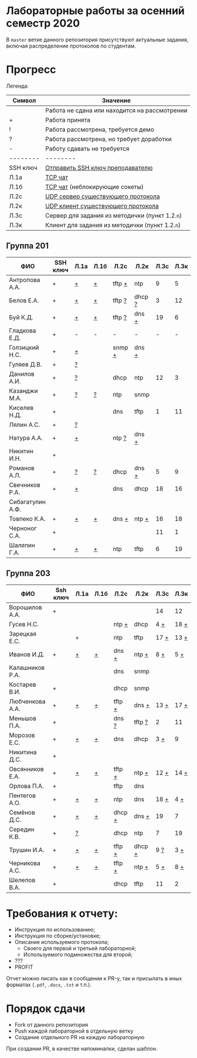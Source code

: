 # Лабораторные работы за осенний семестр 2020

В `master` ветке данного репозитория присутствуют актуальные задания, включая 
распределение протоколов по студентам.

# Прогресс

Легенда:

| Символ   | Значение                                                                                   |
| --       | --                                                                                         |
|          | Работа не сдана или находится на рассмотрении                                              |
| +        | Работа принята                                                                             |
| !        | Работа рассмотрена, требуется демо                                                         |
| ?        | Работа рассмотрена, но требует доработки                                                   |
| -        | Работу сдавать не требуется                                                                |
| -------- | --------                                                                                   |
| SSH ключ | [Отправить SSH ключ преподавателю](https://insysnw.github.io/labs/900-ssh-keygen/)         |
| Л.1a     | [TCP чат](https://insysnw.github.io/labs/01-tcp-chat/)                                     |
| Л.1б     | [TCP чат](https://insysnw.github.io/labs/01-tcp-chat/) (неблокирующие сокеты)              |
| Л.2c     | [UDP сервер существующего протокола](https://insysnw.github.io/labs/02-udp-real-protocol/) |
| Л.2к     | [UDP клиент существующего протокола](https://insysnw.github.io/labs/02-udp-real-protocol/) |
| Л.3с     | Сервер для задания из методички (пункт 1.2.`n`)                                            |
| Л.3к     | Клиент для задания из методички (пункт 1.2.`n`)                                            |

## Группа 201

| ФИО              | SSH ключ | Л.1a               | Л.1б               | Л.2c                    | Л.2к                    | Л.3с | Л.3к |
| --               | --       | --                 | --                 | --                      | --                      | --   | --   |
| Антропова А.А.   | +        | [+](../../pull/21) | [+](../../pull/64) | tftp [+](../../pull/69) | ntp                     | 9    | 5    |
| Белов Е.А.       | +        | [+](../../pull/10) | [+](../../pull/65) | tftp [?](../../pull/34) | dhcp [?](../../pull/43) | 3    | 12   |
| Буй К.Д.         | +        | [+](../../pull/12) | [+](../../pull/12) | tftp [?](../../pull/18) | dns [+](../../pull/18)  | 19   | 6    |
| Гладкова Е.Д.    | +        | -                  | -                  | -                       | -                       | -    | -    |
| Голзицкий Н.С.   | +        | [+](../../pull/46) |                    | snmp [+](../../pull/63) | dns [+](../../pull/63)  |      |      |
| Гуляев Д.В.      | +        | [?](../../pull/50) |                    |                         |                         |      |      |
| Данилов А.И.     | +        | [?](../../pull/8)  |                    | dhcp                    | ntp                     | 12   | 3    |
| Казанджи М.А.    | +        | [?](../../pull/7)  | [?](../../pull/7)  | ntp                     | snmp                    |      |      |
| Киселев Н.Д.     | +        |                    |                    | dns                     | tftp                    | 1    | 11   |
| Лялин А.С.       | +        | [?](../../pull/80) |                    |                         |                         |      |      |
| Натура А.А.      | +        | [+](../../pull/17) |                    | ntp [?](../../pull/29)  | dns [+](../../pull/29)  |      |      |
| Никитин И.Н.     | +        |                    |                    |                         |                         |      |      |
| Романов А.Л.     | +        | [?](../../pull/66) | [?](../../pull/66) | dhcp                    | dns [+](../../pull/67)  | 5    | 9    |
| Свечников Р.А.   | +        | [+](../../pull/6)  |                    | dns                     | dhcp                    | 18   | 16   |
| Сибагатулин А.Ф. |          |                    |                    |                         |                         |      |      |
| Товпеко К.А.     | +        | [+](../../pull/2)  | [+](../../pull/2)  | dns [+](../../pull/3)   | ntp [+](../../pull/3)   | 16   | 18   |
| Черноног С.А.    | +        |                    |                    |                         |                         | 11   | 1    |
| Шаляпин Г.А.     | +        | [+](../../pull/37) | [+](../../pull/37) | ntp                     | tftp                         | 6    | 19   |

## Группа 203

| ФИО             | Ssh ключ | Л.1a               | Л.1б               | Л.2с                    | Л.2к                    | Л.3с                  | Л.3к                  |
| --              | --       | --                 | --                 | --                      | --                      | --                    | --                    |
| Ворошилов А.А.  | +        |                    |                    |                         |                         | 14                    | 12                    |
| Гусев Н.С.      |          |                    |                    | ntp [+](../../pull/84)  | dhcp                    | 4 [+](../../pull/77)  | 18 [+](../../pull/75) |
| Зарецкая Е.С.   |          | +                  |                    | ntp                     | tftp                    | 17 [+](../../pull/59) | 13 [+](../../pull/57) |
| Иванов И.Д.     | +        | [+](../../pull/48) | [+](../../pull/13) | dns [+](../../pull/35)  | ntp [+](../../pull/26)  | 8 [+](../../pull/55)  | 5 [+](../../pull/51)  |
| Калашников Р.А. |          |                    |                    | dns                     | snmp                    |                       |                       |
| Костарев В.И.   | +        |                    |                    | dhcp                    | snmp                    |                       |                       |
| Любченкова А.А. | +        | [+](../../pull/15) | [+](../../pull/39) | tftp [+](../../pull/23) | dns [+](../../pull/19)  | 13 [+](../../pull/53) | 17 [+](../../pull/58) |
| Меньшов П.А.    | +        |                    |                    | dns [?](../../pull/20)  | tftp [?](../../pull/24) | 2                     | 11                    |
| Морозов Е.С.    | +        | [+](../../pull/73) | [+](../../pull/74) | dns                     | dhcp                    | 3 [+](../../pull/82)  | 9                     |
| Никитина Д.С.   | +        |                    |                    |                         |                         |                       |                       |
| Овсянников Е.А. | +        | [+](../../pull/11) | [+](../../pull/16) | tftp [+](../../pull/44) | ntp [+](../../pull/45)  | 12 [+](../../pull/60) | 14 [+](../../pull/54) |
| Орлова П.А.     | +        |                    |                    | tftp                    | dns                     |                       |                       |
| Пентегов А.О.   | +        | [+](../../pull/30) | [+](../../pull/31) | ntp                     | dns                     | 18 [+](../../pull/78) | 4 [+](../../pull/78)  |
| Семёнов Д.С.    | +        | [+](../../pull/4)  | [+](../../pull/42) | dhcp [+](../../pull/32) | dns [+](../../pull/40)  | 19                    | 7                     |
| Середин К.В.    | +        | [?](../../pull/5)  |                    | dhcp                    | ntp                     | 7                     | 19                    |
| Трушин И.А.     | +        | [+](../../pull/49) | [+](../../pull/41) | tftp [+](../../pull/72) | dhcp [+](../../pull/79) | 9 [?](../../pull/87)  | 3 [+](../../pull/81)  |
| Черникова А.С.  | +        | [+](../../pull/47) | [+](../../pull/14) | tftp [+](../../pull/22) | ntp [+](../../pull/25)  | 5 [+](../../pull/52)  | 8 [+](../../pull/56)  |
| Шелепов В.А.    | +        |                    |                    | dhcp                    | tftp                    | 11                    | 2                     |

# Требования к отчету:

* Инструкция по использованию;
* Инструкция по сборке/установке;
* Описание используемого протокола;
  * Своего для первой и третьей лабораторной;
  * Используемого подмножества для второй;
* ???
* PROFIT

Отчет можно писать как в сообщении к PR-у, так и присылать в иных 
форматах (`.pdf`, `.docx`, `.txt` и т.п.).

# Порядок сдачи

* Fork от данного репозитория
* Push каждой лабораторной в отдельную ветку
* Создание отдельного PR на каждую лабораторную

При создании PR, в качестве напоминалки, сделан шаблон.
